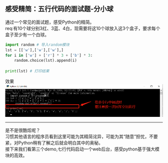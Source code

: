 ## 感受精简：五行代码的面试题-分小球

通过一个常见的面试题，感受Python的精简。  
req:有10个球分别3红、3蓝、4白，现需要将这10个球放入这3个盒子，要求每个盒子至少有一个白球。

```python
import random # 导入random模块
lst = [['w'],['w'],['w'],]
for i in ['w'] + ['r'] * 3 + ['b'] * 3:
    random.choice(lst).append(i)

print(lst) # 打印结果
```
效果
![](/assets/18.png)

---

是不是很酷炫呢？  
习惯其他语言的程序员看到这里可能为其精简诧异，可能为其“随意”担忧，不要紧，对Python稍有了解之后就会明白其中的奥秘。  
接下来我们看第三个demo,七行代码启动一个web后台，感受python基于强大模块的高效。

